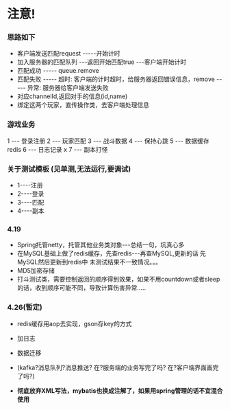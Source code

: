 # 注意!

### 思路如下
* 客户端发送匹配request -----开始计时
* 加入服务器的匹配队列 ---返回开始匹配true ---客户端开始计时
* 匹配成功 ----- queue.remove
* 匹配失败  ----- 超时: 客户端的计时超时，给服务器返回错误信息，remove
          -----  异常: 服务器给客户端发送失败
* 对应channelId,返回对手的信息(id,name)
* 绑定这两个玩家，直传操作类，去客户端处理信息

### 游戏业务
1 --- 登录注册
2 --- 玩家匹配
3 --- 战斗数据
4 --- 保持心跳
5 --- 数据缓存 redis
6 --- 日志记录  x
7 --- 副本打怪 


### 关于测试模板 (见单测,无法运行,要调试)
* 1----注册
* 2----登录
* 3----匹配
* 4----副本

### 4.19
* Spring托管netty，托管其他业务类对象---总结一句，坑真心多
* 在MySQL基础上做了redis缓存，先查redis---再查MySQL,更新的话 先MySQL然后更新到redis中  未测试结果不一致情况。。。
* MD5加密存储
* 打斗测试类，需要控制返回的顺序得到效果，如果不用countdown或者sleep的话，收到顺序可能不同，导致计算伤害异常.....

### 4.26(暂定)
* redis缓存用aop去实现，gson存key的方式
* 加日志
* 数据迁移
* (kafka?消息队列?消息推送?   在?服务端的业务写完了吗?   在?客户端界面画完了吗?)

* **彻底放弃XML写法，mybatis也换成注解了，如果用spring管理的话不宜混合使用**